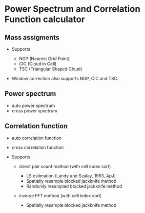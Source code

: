 # Power Spectrum and Correlation Function  calculator

## Mass assigments

- Supports
  - NGP (Nearest Grid Point)
  - CIC (Cloud in Cell)
  - TSC (Triangular Shaped Cloud)

- Window correction also supports NGP, CIC and TSC.

## Power spectrum

- auto power spectrum
- cross power spectrum

## Correlation function

- auto correlation function
- cross correlation function

- Supports
  - direct pair count mathod (with cell index sort)
    - LS estimation (Landy and Szalay, 1993, ApJ)
    - Spatially resample blocked jackknife method
    - Randomly resampled blocked jackknife method

  - inverse FFT method (with cell index sort)
    - Spatially resample blocked jackknife method
